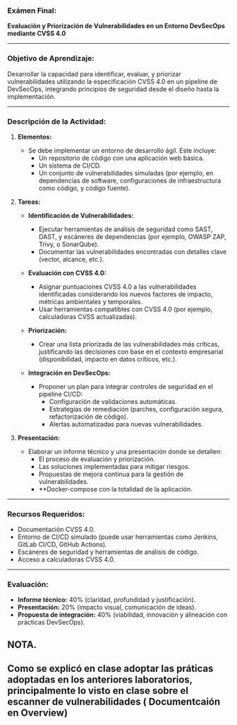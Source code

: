 ### **Exámen Final:**  
**Evaluación y Priorización de Vulnerabilidades en un Entorno DevSecOps mediante CVSS 4.0**

---

### **Objetivo de Aprendizaje:**  
Desarrollar la capacidad para identificar, evaluar, y priorizar vulnerabilidades utilizando la especificación CVSS 4.0 en un pipeline de DevSecOps, integrando principios de seguridad desde el diseño hasta la implementación.

---

### **Descripción de la Actividad:**

1. **Elementos:**
   - Se debe implementar un entorno de desarrollo ágil. Este incluye:
     - Un repositorio de código con una aplicación web básica.
     - Un sistema de CI/CD.
     - Un conjunto de vulnerabilidades simuladas (por ejemplo, en dependencias de software, configuraciones de infraestructura como código, y código fuente).

2. **Tareas:**
   - **Identificación de Vulnerabilidades:**
     - Ejecutar herramientas de análisis de seguridad como SAST, DAST, y escáneres de dependencias (por ejemplo, OWASP ZAP, Trivy, o SonarQube).
     - Documentar las vulnerabilidades encontradas con detalles clave (vector, alcance, etc.).
   
   - **Evaluación con CVSS 4.0:**
     - Asignar puntuaciones CVSS 4.0 a las vulnerabilidades identificadas considerando los nuevos factores de impacto, métricas ambientales y temporales.
     - Usar herramientas compatibles con CVSS 4.0 (por ejemplo, calculadoras CVSS actualizadas).

   - **Priorización:**
     - Crear una lista priorizada de las vulnerabilidades más críticas, justificando las decisiones con base en el contexto empresarial (disponibilidad, impacto en datos críticos, etc.).

   - **Integración en DevSecOps:**
     - Proponer un plan para integrar controles de seguridad en el pipeline CI/CD:
       - Configuración de validaciones automáticas.
       - Estrategias de remediación (parches, configuración segura, refactorización de código).
       - Alertas automatizadas para nuevas vulnerabilidades.

3. **Presentación:**
   - Elaborar un informe técnico y una presentación donde se detallen:
     - El proceso de evaluación y priorización.
     - Las soluciones implementadas para mitigar riesgos.
     - Propuestas de mejora continua para la gestión de vulnerabilidades.
     - **Docker-compose con la totalidad de la aplicación.


---

### **Recursos Requeridos:**
   - Documentación CVSS 4.0.
   - Entorno de CI/CD simulado (puede usar herramientas como Jenkins, GitLab CI/CD, GitHub Actions).
   - Escáneres de seguridad y herramientas de análisis de código.
   - Acceso a calculadoras CVSS 4.0.

---

### **Evaluación:**
   - **Informe técnico:** 40% (claridad, profundidad y justificación).
   - **Presentación:** 20% (impacto visual, comunicación de ideas).
   - **Propuesta de integración:** 40% (viabilidad, innovación y alineación con prácticas DevSecOps).

## NOTA.

Como se explicó en clase adoptar las práticas adoptadas en los anteriores laboratorios, principalmente lo visto en clase sobre el escanner de vulnerabilidades ( Documentcaión en Overview)
---
